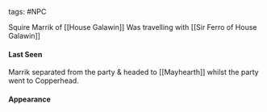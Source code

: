 tags: #NPC

Squire Marrik of [[House Galawin]]
Was travelling with [[Sir Ferro of House Galawin]]


#### Last Seen
Marrik separated from the party & headed to [[Mayhearth]] whilst the party went to Copperhead.


#### Appearance



